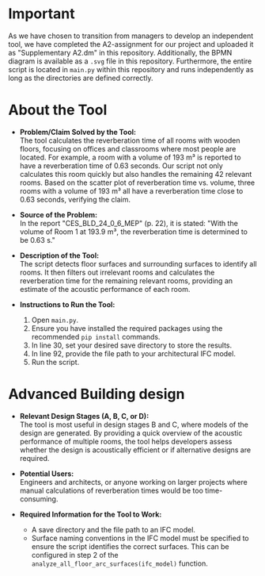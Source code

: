 # Important

  As we have chosen to transition from managers to develop an independent tool, we have completed the A2-assignment for our project and uploaded it as "Supplementary A2.dm" in this repository. Additionally, the BPMN diagram is available as a `.svg` file in this repository. Furthermore, the entire script is located in `main.py` within this repository and runs independently as long as the directories are defined correctly.

# About the Tool

  - **Problem/Claim Solved by the Tool:**  
    The tool calculates the reverberation time of all rooms with wooden floors, focusing on offices and classrooms where most people are located. For example, a room with a volume of 193 m³ is reported to have a reverberation time of 0.63 seconds. Our script not only calculates this room quickly but also handles the remaining 42 relevant rooms. Based on the scatter plot of reverberation time vs. volume, three rooms with a volume of 193 m³ all have a reverberation time close to 0.63 seconds, verifying the claim.

  - **Source of the Problem:**  
    In the report "CES_BLD_24_0_6_MEP" (p. 22), it is stated: "With the volume of Room 1 at 193.9 m³, the reverberation time is determined to be 0.63 s."

  - **Description of the Tool:**  
    The script detects floor surfaces and surrounding surfaces to identify all rooms. It then filters out irrelevant rooms and calculates the reverberation time for the remaining relevant rooms, providing an estimate of the acoustic performance of each room.

  - **Instructions to Run the Tool:**  
    1. Open `main.py`.
    2. Ensure you have installed the required packages using the recommended `pip install` commands.
    3. In line 30, set your desired save directory to store the results.
    4. In line 92, provide the file path to your architectural IFC model.
    5. Run the script.

# Advanced Building design

  - **Relevant Design Stages (A, B, C, or D):**  
    The tool is most useful in design stages B and C, where models of the design are generated. By providing a quick overview of the acoustic performance of multiple rooms, the tool helps developers assess whether the design is acoustically efficient or if alternative designs are required.

  - **Potential Users:**  
    Engineers and architects, or anyone working on larger projects where manual calculations of reverberation times would be too time-consuming.

  - **Required Information for the Tool to Work:**  
    - A save directory and the file path to an IFC model.  
    - Surface naming conventions in the IFC model must be specified to ensure the script identifies the correct surfaces. This can be configured in step 2 of the `analyze_all_floor_arc_surfaces(ifc_model)` function.
